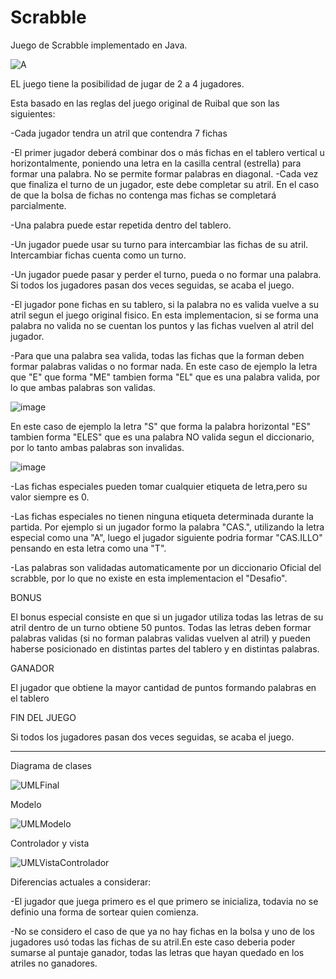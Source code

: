 # Scrabble


Juego de Scrabble implementado en Java.

![A](https://user-images.githubusercontent.com/94473852/208161197-446b1c8a-d7c3-47e1-9729-652a4c10a6ca.png)


EL juego tiene la posibilidad de jugar de 2 a 4 jugadores. 

Esta basado en las reglas del juego original de Ruibal que son las siguientes:

-Cada jugador tendra un atril que contendra 7 fichas

-El primer jugador deberá combinar dos o más fichas en el tablero vertical u horizontalmente, poniendo una letra en la casilla
   central (estrella) para formar una palabra. No se permite formar
   palabras en diagonal.
  -Cada vez que finaliza el turno de un jugador, este debe completar su atril. En el caso de que la bolsa de fichas no contenga mas fichas se completará
   parcialmente.

-Una palabra puede estar repetida dentro del tablero.

-Un jugador puede usar su turno para intercambiar las fichas de su atril. Intercambiar fichas cuenta como
   un turno.

-Un jugador puede pasar y perder el turno, pueda o no formar
   una palabra. Si todos los jugadores pasan dos veces seguidas,
   se acaba el juego.
      
-El jugador pone fichas en su tablero, si la palabra no es valida vuelve a su atril segun el juego original fisico. En esta implementacion,
 si se forma una palabra no valida no se cuentan los puntos y las fichas vuelven al atril del jugador.

-Para que una palabra sea valida, todas las fichas que la forman deben formar palabras validas o no formar nada.
   En este caso de ejemplo la letra que "E" que forma "ME" tambien forma "EL" que es una palabra valida, por lo que ambas palabras son validas.

   ![image](https://user-images.githubusercontent.com/94473852/206500094-9d21a6d2-d8f1-45cc-86ab-a5fd89c3ebfa.png)

   En este caso de ejemplo la letra "S" que forma la palabra horizontal "ES" tambien forma "ELES" que es una palabra NO valida segun el diccionario,
   por lo tanto ambas palabras son invalidas.

   ![image](https://user-images.githubusercontent.com/94473852/206501919-24b42965-06c8-4fdb-8084-80ecc178018c.png)


-Las fichas especiales pueden tomar cualquier etiqueta de letra,pero su valor siempre es 0.

-Las fichas especiales no tienen ninguna etiqueta determinada durante la partida. Por ejemplo si un jugador formo la palabra "CAS.", utilizando la letra
 especial como una "A", luego el jugador siguiente podria formar "CAS.ILLO" pensando en esta letra como una "T".

-Las palabras son validadas automaticamente por un diccionario Oficial del scrabble, por lo que no existe en esta implementacion el "Desafio".


   BONUS

   El bonus especial consiste en que si un jugador utiliza todas las letras  de su atril dentro de un turno obtiene 50 puntos. Todas las letras deben formar palabras      validas (si no forman palabras validas vuelven al atril) y pueden haberse posicionado en distintas partes del tablero y en distintas palabras.



   GANADOR

   El jugador que obtiene la mayor cantidad de puntos formando palabras en el tablero

  
  FIN DEL JUEGO
   
   Si todos los jugadores pasan dos veces seguidas, se acaba el juego. 


------------------------------------
Diagrama de clases

![UMLFinal](https://user-images.githubusercontent.com/94473852/208013221-6860ef02-59ed-4fda-a6b4-5a360e0bd95a.png)



Modelo

![UMLModelo](https://user-images.githubusercontent.com/94473852/208013527-bf99c756-6e02-4bfe-a45e-e45e65993089.png)




Controlador y vista

![UMLVistaControlador](https://user-images.githubusercontent.com/94473852/208013545-be8c815a-61df-451c-93de-426cc31fea88.png)







Diferencias actuales a considerar:

-El jugador que juega primero es el que primero se inicializa, todavia no se definio una forma de sortear quien comienza.

-No se considero el caso de que ya no hay fichas en la bolsa y uno de los jugadores usó todas las fichas de su atril.En este caso deberia poder
 sumarse al puntaje ganador, todas las letras que hayan quedado en los atriles no ganadores.
 
 

